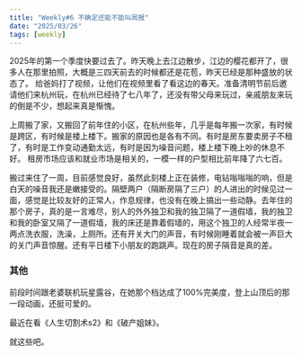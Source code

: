 ```yaml
---
title: "Weekly#6 不确定还能不能叫周报"
date: "2025/03/26"
tags: [weekly]
---
```


2025年的第一个季度快要过去了。昨天晚上去江边散步，江边的樱花都开了，很多人在那里拍照，大概是三四天前去的时候都还是花苞，昨天已经是那种盛放的状态了。
给爸妈打了视频，让他们在视频里看了看这边的春天。准备清明节前后邀请他们来杭州玩，在杭州已经待了七八年了，还没有带父母来玩过，亲戚朋友来玩的倒是不少，想起来真是惭愧。

上周搬了家，又搬回了前年住的小区，在杭州些年，几乎是每年搬一次家，有时候是跨区，有时候是楼上楼下。搬家的原因也是各有不同。有时是房东要卖房子不租了，有时是工作变动通勤太远，有时是因为噪音问题，楼上楼下晚上吵的休息不好。
租房市场应该和就业市场是相关的，一模一样的户型相比前年降了六七百。

搬过来住了一周，目前感觉良好，虽然此刻楼上正在装修，电钻嗡嗡嗡的响，但是白天的噪音我还是嫩接受的。隔壁两户（隔断房隔了三户）的人进出的时候见过一面，感觉是比较友好的正常人，作息规律，也没有在晚上搞出一些动静。去年住的那个房子，真的是一言难尽，别人的外外独卫和我的独卫隔了一道假墙，我的独卫和我的卧室又隔了一道假墙，我的床还是靠着假墙的，用这个独卫的人经常半夜一两点洗衣服，洗澡，上厕所。还有开关大门的声音，有时候刚睡着就会被一声巨大的关门声音惊醒。还有平日楼下小朋友的跑跳声。现在的房子隔音是真的差。

### 其他

前段时间跟老婆联机玩星露谷，在她那个档达成了100%完美度，登上山顶后的那一段动画，还挺可爱的。

最近在看《人生切割术s2》和《破产姐妹》。

就这些吧。
